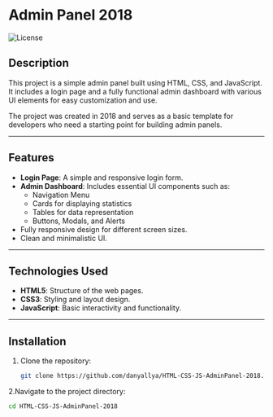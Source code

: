 # Admin Panel 2018

![License](https://img.shields.io/badge/license-MIT-blue.svg)

## Description
This project is a simple admin panel built using HTML, CSS, and JavaScript. It includes a login page and a fully functional admin dashboard with various UI elements for easy customization and use.

The project was created in 2018 and serves as a basic template for developers who need a starting point for building admin panels.

---

## Features
- **Login Page**: A simple and responsive login form.
- **Admin Dashboard**: Includes essential UI components such as:
  - Navigation Menu
  - Cards for displaying statistics
  - Tables for data representation
  - Buttons, Modals, and Alerts
- Fully responsive design for different screen sizes.
- Clean and minimalistic UI.

---

## Technologies Used
- **HTML5**: Structure of the web pages.
- **CSS3**: Styling and layout design.
- **JavaScript**: Basic interactivity and functionality.

---

## Installation
1. Clone the repository:
   ```bash
   git clone https://github.com/danyallya/HTML-CSS-JS-AdminPanel-2018.git
   ```
2.Navigate to the project directory:
   ```bash
cd HTML-CSS-JS-AdminPanel-2018
   ```
